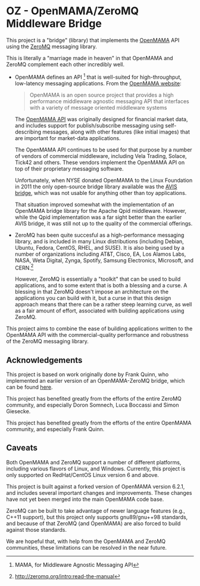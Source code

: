 # OZ - OpenMAMA/ZeroMQ Middleware Bridge

This project is a "bridge" (library) that implements the [OpenMAMA](openmama.org) API  using the [ZeroMQ](zeromq.org) messaging library.

This is literally a "marriage made in heaven" in that OpenMAMA and ZeroMQ complement each other incredibly well.  

- OpenMAMA defines an API [^mama] that is well-suited for high-throughput, low-latency messaging applications. From the [OpenMAMA website](http://www.openmama.org/what-openmama): 

    > 	OpenMAMA is an open source project that provides a high performance middleware agnostic messaging API that interfaces with a variety of message oriented middleware systems

    The [OpenMAMA API](https://openmama.github.io/reference/mama/c/) was originally designed for financial market data, and includes support for publish/subscribe messaging using self-describing messages, along with other features (like initial images) that are important for market-data applications.  
    
    The OpenMAMA API continues to be used for that purpose by a number of vendors of commercial middleware, including Vela Trading, Solace, Tick42 and others. These vendors implement the OpenMAMA API on top of their proprietary messaging software.

    Unfortunately, when NYSE donated OpenMAMA to the Linux Foundation in 2011 the only open-source bridge library available was the [AVIS bridge](https://github.com/OpenMAMA/OpenMAMA-avis), which was not usable for anything other than toy applications. 
    
    That situation improved somewhat with the implementation of an OpenMAMA bridge library for the Apache Qpid middleware.  However, while the Qpid implementation was a far sight better than the earlier AVIS bridge, it was still not up to the quality of the commercial offerings.
    
- ZeroMQ has been quite succesful as a high-performance messaging library, and is included in many Linux distributions (including Debian, Ubuntu, Fedora, CentOS, RHEL, and SUSE).  It is also being used by a number of organizations including AT&T, Cisco, EA, Los Alamos Labs, NASA, Weta Digital, Zynga, Spotify, Samsung Electronics, Microsoft, and CERN.[^0mqrefs]

    However, ZeroMQ is essentially a "toolkit" that can be used to build applications, and to some extent that is both a blessing and a curse.  A blessing in that ZeroMQ doesn't impose an architecture on the applications you can build with it, but a curse in that this design approach means that there can be a rather steep learning curve, as well as a fair amount of effort, associated with building applications using ZeroMQ.  
    
This project aims to combine the ease of building applications written to the OpenMAMA API with the commercial-quality performance and robustness of the ZeroMQ messaging library.

## Acknowledgements 
This project is based on work originally done by Frank Quinn, who implemented an earlier version of an OpenMAMA-ZeroMQ bridge, which can be found [here](https://github.com/cascadium/OpenMAMA-zmq). 

This project has benefited greatly from the efforts of the entire ZeroMQ community, and especially Doron Somnech, Luca Boccassi and Simon Giesecke.

This project has benefited greatly from the efforts of the entire OpenMAMA community, and especially Frank Quinn.

## Caveats
Both OpenMAMA and ZeroMQ support a number of different platforms, including various flavors of Linux, and Windows.  Currently, this project is only supported on RedHat/CentOS Linux version 6 and above.

This project is built against a forked version of OpenMAMA version 6.2.1, and includes several important changes and improvements.  These changes have not yet been merged into the main OpenMAMA code base.

ZeroMQ can be built to take advantage of newer language features (e.g., C++11 support), but this project only supports gnu89/gnu++98 standards, and because of that ZeroMQ (and OpenMAMA) are also forced to build against those standards.

We are hopeful that, with help from the OpenMAMA and ZeroMQ communities, these limitations can be resolved in the near future.

[^mama]: MAMA, for Middleware Agnostic Messaging API
[^0mqrefs]: <http://zeromq.org/intro:read-the-manual>

